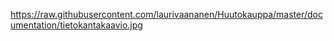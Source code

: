 https://raw.githubusercontent.com/laurivaananen/Huutokauppa/master/documentation/tietokantakaavio.jpg
